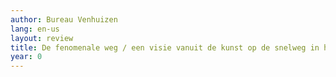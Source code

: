 ```yaml
---
author: Bureau Venhuizen
lang: en-us
layout: review
title: De fenomenale weg / een visie vanuit de kunst op de snelweg in het landschap
year: 0
---
```

